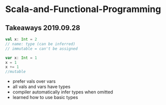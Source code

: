# Scala-and-Functional-Programming

## Takeaways 2019.09.28
``` Scala
val x: Int = 2 
// name: type (can be inferred)
// immutable = can't be assigned 

var x: Int = 1
x = 1
x += 1
//mutable
```
- prefer vals over vars
- all vals and vars have types
- compiler automatically infer types when omitted
- learned how to use basic types
